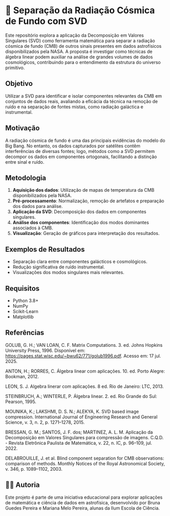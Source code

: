# 🌌 Separação da Radiação Cósmica de Fundo com SVD

Este repositório explora a aplicação da Decomposição em Valores Singulares (SVD) como ferramenta matemática para separar a radiação cósmica de fundo (CMB) de outros sinais presentes em dados astrofísicos disponibilizados pela NASA. A proposta é investigar como técnicas de álgebra linear podem auxiliar na análise de grandes volumes de dados cosmológicos, contribuindo para o entendimento da estrutura do universo primitivo.

## Objetivo

Utilizar a SVD para identificar e isolar componentes relevantes da CMB em conjuntos de dados reais, avaliando a eficácia da técnica na remoção de ruído e na separação de fontes mistas, como radiação galáctica e instrumental.

## Motivação

A radiação cósmica de fundo é uma das principais evidências do modelo do Big Bang. No entanto, os dados capturados por satélites contêm interferências de diversas fontes; logo, métodos como a SVD permitem decompor os dados em componentes ortogonais, facilitando a distinção entre sinal e ruído.

## Metodologia

1. **Aquisição dos dados**: Utilização de mapas de temperatura da CMB disponibilizados pela NASA.
2. **Pré-processamento**: Normalização, remoção de artefatos e preparação dos dados para análise.
3. **Aplicação da SVD**: Decomposição dos dados em componentes singulares.
4. **Análise dos componentes**: Identificação dos modos dominantes associados à CMB.
5. **Visualização**: Geração de gráficos para interpretação dos resultados.

## Exemplos de Resultados

- Separação clara entre componentes galácticos e cosmológicos.
- Redução significativa de ruído instrumental.
- Visualizações dos modos singulares mais relevantes.

## Requisitos

- Python 3.8+
- NumPy
- Scikit-Learn
- Matplotlib

## Referências

GOLUB, G. H.; VAN LOAN, C. F. Matrix Computations. 3. ed. Johns Hopkins University Press, 1996. Disponível em: <https://pages.stat.wisc.edu/~bwu62/771/golub1996.pdf>. Acesso em: 17 jul. 2025. 

ANTON, H.; RORRES, C. Álgebra linear com aplicações. 10. ed. Porto Alegre: Bookman, 2012.  

LEON, S. J. Algebra linerar com aplicações. 8 ed. Rio de Janeiro: LTC, 2013. 

STEINBRUCH, A.; WINTERLE, P. Álgebra linear. 2. ed. Rio Grande do Sul: Pearson, 1995.  

MOUNIKA, K.; LAKSHMI, D. S. N.; ALEKYA, K. SVD based image compression. International Journal of Engineering Research and General Science, v. 3, n. 2, p. 1271–1278, 2015.  

BRESSAN, G. M.; SANTOS, J. F. dos; MARTINEZ, A. L. M. Aplicação da Decomposição em Valores Singulares para compressão de imagens. C.Q.D. - Revista Eletrônica Paulista de Matemática, v. 22, n. IC, p. 96–109, jul. 2022. 

DELABROUILLE, J. et al. Blind component separation for CMB observations: comparison of methods. Monthly Notices of the Royal Astronomical Society, v. 346, p. 1089–1102, 2003.‌ 

## 👩‍🔬 Autoria

Este projeto é parte de uma iniciativa educacional para explorar aplicações de matemática e ciência de dados em astrofísica, desenvolvido por Bruna Guedes Pereira e Mariana Melo Pereira, alunas da Ilum Escola de Ciência.
